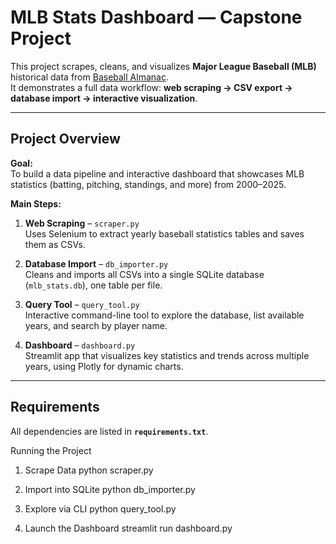 # MLB Stats Dashboard — Capstone Project

This project scrapes, cleans, and visualizes **Major League Baseball (MLB)** historical data from [Baseball Almanac](https://www.baseball-almanac.com/).  
It demonstrates a full data workflow: **web scraping → CSV export → database import → interactive visualization**.

---

## Project Overview

**Goal:**  
To build a data pipeline and interactive dashboard that showcases MLB statistics (batting, pitching, standings, and more) from 2000–2025.

**Main Steps:**
1. **Web Scraping** – `scraper.py`  
   Uses Selenium to extract yearly baseball statistics tables and saves them as CSVs.

2. **Database Import** – `db_importer.py`  
   Cleans and imports all CSVs into a single SQLite database (`mlb_stats.db`), one table per file.

3. **Query Tool** – `query_tool.py`  
   Interactive command-line tool to explore the database, list available years, and search by player name.

4. **Dashboard** – `dashboard.py`  
   Streamlit app that visualizes key statistics and trends across multiple years, using Plotly for dynamic charts.

---

## Requirements

All dependencies are listed in **`requirements.txt`**.  

Running the Project
1. Scrape Data
python scraper.py

2. Import into SQLite
python db_importer.py

3. Explore via CLI
python query_tool.py

4. Launch the Dashboard
streamlit run dashboard.py
